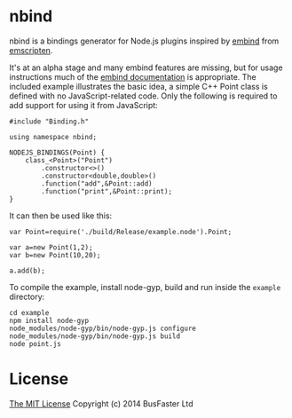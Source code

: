 nbind
=====

nbind is a bindings generator for Node.js plugins inspired by [embind](http://kripken.github.io/emscripten-site/docs/porting/connecting_cpp_and_javascript/embind.html) from [emscripten](http://emscripten.org).

It's at an alpha stage and many embind features are missing, but for usage instructions much of the [embind documentation](http://kripken.github.io/emscripten-site/docs/porting/connecting_cpp_and_javascript/embind.html) is appropriate. The included example illustrates the basic idea, a simple C++ Point class is defined with no JavaScript-related code. Only the following is required to add support for using it from JavaScript:

    #include "Binding.h"

    using namespace nbind;

    NODEJS_BINDINGS(Point) {
        class_<Point>("Point")
            .constructor<>()
            .constructor<double,double>()
            .function("add",&Point::add)
            .function("print",&Point::print);
    }

It can then be used like this:

    var Point=require('./build/Release/example.node').Point;

    var a=new Point(1,2);
    var b=new Point(10,20);

    a.add(b);

To compile the example, install node-gyp, build and run inside the `example` directory:

    cd example
    npm install node-gyp
    node_modules/node-gyp/bin/node-gyp.js configure
    node_modules/node-gyp/bin/node-gyp.js build
    node point.js

License
=======

[The MIT License](https://raw.githubusercontent.com/jjrv/nbind/master/LICENSE)
Copyright (c) 2014 BusFaster Ltd
